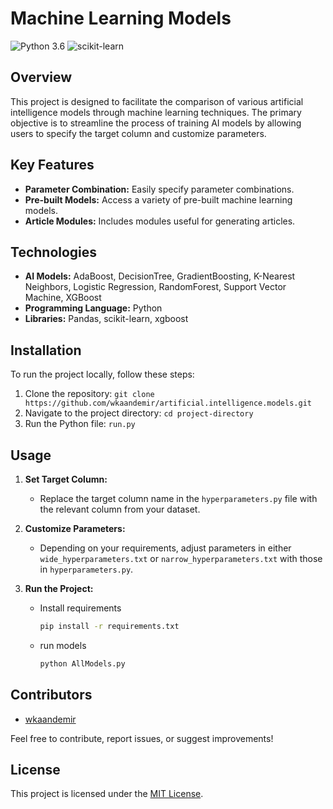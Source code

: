 # Machine Learning Models

![Python 3.6](https://img.shields.io/badge/Python-3.6-brightgreen.svg) ![scikit-learn](https://img.shields.io/badge/Library-Scikit_Learn-orange.svg)

## Overview

This project is designed to facilitate the comparison of various artificial intelligence models through machine learning techniques. The primary objective is to streamline the process of training AI models by allowing users to specify the target column and customize parameters.

## Key Features

- **Parameter Combination:** Easily specify parameter combinations.
- **Pre-built Models:** Access a variety of pre-built machine learning models.
- **Article Modules:** Includes modules useful for generating articles.

## Technologies

- **AI Models:** AdaBoost, DecisionTree, GradientBoosting, K-Nearest Neighbors, Logistic Regression, RandomForest, Support Vector Machine, XGBoost
- **Programming Language:** Python
- **Libraries:** Pandas, scikit-learn, xgboost

## Installation

To run the project locally, follow these steps:

1. Clone the repository: `git clone https://github.com/wkaandemir/artificial.intelligence.models.git`
2. Navigate to the project directory: `cd project-directory`
3. Run the Python file: `run.py`

## Usage

1. **Set Target Column:**
   - Replace the target column name in the `hyperparameters.py` file with the relevant column from your dataset.

2. **Customize Parameters:**
   - Depending on your requirements, adjust parameters in either `wide_hyperparameters.txt` or `narrow_hyperparameters.txt` with those in `hyperparameters.py`.

3. **Run the Project:**

   - Install requirements
     ```bash
     pip install -r requirements.txt
     ```
   - run models
     ```bash
     python AllModels.py
     ```

## Contributors

- [wkaandemir](https://github.com/wkaandemir)

Feel free to contribute, report issues, or suggest improvements!

## License

This project is licensed under the [MIT License](LICENSE).
